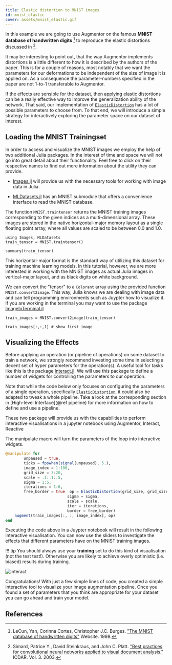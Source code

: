 ```yaml
---
title: Elastic distortion to MNIST images
id: mnist_elastic
cover: assets/mnist_elastic.gif
---
```



In this example we are going to use Augmentor on the famous **MNIST database of handwritten
digits** [^MNIST1998] to reproduce the elastic distortions discussed in [^SIMARD2003].

It may be interesting to point out, that the way Augmentor implements distortions is a little
different to how it is described by the authors of the paper. This is for a couple of reasons,
most notably that we want the parameters for our deformations to be independent of the size of
image it is applied on. As a consequence the parameter-numbers specified in the paper are not
1-to-1 transferable to Augmentor.

If the effects are sensible for the dataset, then applying elastic distortions can be a really
effective way to improve the generalization ability of the network. That said, our implementation
of [`ElasticDistortion`](@ref) has a lot of possible parameters to choose from. To that end, we
will introduce a simple strategy for interactively exploring the parameter space on our dataset of
interest.

## Loading the MNIST Trainingset

In order to access and visualize the MNIST images we employ the help of two additional Julia
packages. In the interest of time and space we will not go into great detail about their
functionality. Feel free to click on their respective names to find out more information about the
utility they can provide.

- [Images.jl](https://github.com/JuliaImages/Images.jl) will provide us with the necessary tools
  for working with image data in Julia.

- [MLDatasets.jl](https://github.com/JuliaML/MLDatasets.jl) has an MNIST submodule that offers a
  convenience interface to read the MNIST database.

The function `MNIST.traintensor` returns the MNIST training images corresponding to the given
indices as a multi-dimensional array. These images are stored in the native horizontal-major
memory layout as a single floating point array, where all values are scaled to be between 0.0 and
1.0.

```@example mnist_elastic
using Images, MLDatasets
train_tensor = MNIST.traintensor()

summary(train_tensor)
```

This horizontal-major format is the standard way of utilizing this dataset for training machine
learning models. In this tutorial, however, we are more interested in working with the MNIST
images as actual Julia images in vertical-major layout, and as black digits on white background.

We can convert the "tensor" to a `Colorant` array using the provided function
`MNIST.convert2image`. This way, Julia knows we are dealing with image data and can tell
programming environments such as Juypter how to visualize it. If you are working in the terminal
you may want to use the package
[ImageInTerminal.jl](https://github.com/JuliaImages/ImageInTerminal.jl)

```@example mnist_elastic
train_images = MNIST.convert2image(train_tensor)

train_images[:,:,1] # show first image
```

## Visualizing the Effects

Before applying an operation (or pipeline of operations) on some dataset to train a network, we
strongly recommend investing some time in selecting a decent set of hyper parameters for the
operation(s). A useful tool for tasks like this is the package
[Interact.jl](https://github.com/JuliaGizmos/Interact.jl). We will use this package to define a
number of widgets for controlling the parameters to our operation.

Note that while the code below only focuses on configuring the parameters of a single operation,
specifically [`ElasticDistortion`](@ref), it could also be adapted to tweak a whole pipeline. Take
a look at the corresponding section in [High-level Interface](@ref pipeline) for more information
on how to define and use a pipeline.

These two package will provide us with the capabilities to perform interactive visualisations in a
jupyter notebook
using Augmentor, Interact, Reactive

The manipulate macro will turn the parameters of the
loop into interactive widgets.

```julia
@manipulate for
        unpaused = true,
        ticks = fpswhen(signal(unpaused), 5.),
        image_index = 1:100,
        grid_size = 3:20,
        scale = .1:.1:.5,
        sigma = 1:5,
        iterations = 1:6,
        free_border = true  op = ElasticDistortion(grid_size, grid_size, # equal width & height
                           sigma = sigma,
                           scale = scale,
                           iter = iterations,
                           border = free_border)
    augment(train_images[:, :, image_index], op)
end
```

Executing the code above in a Juypter notebook will result
in the following interactive visualisation. You can now
use the sliders to investigate the effects that different
parameters have on the MNIST training images.

!!! tip
    You should always use your **training** set to do this
    kind of visualisation (not the test test!). Otherwise
    you are likely to achieve overly optimistic (i.e. biased)
    results during training.

![interact](https://user-images.githubusercontent.com/10854026/30867456-4afe0800-a2dc-11e7-90eb-800b6ea025d0.gif)

Congratulations! With just a few simple lines of code, you
created a simple interactive tool to visualize your image
augmentation pipeline. Once you found a set of parameters that
you think are appropriate for your dataset you can go ahead
and train your model.

## References

[^MNIST1998]: LeCun, Yan, Corinna Cortes, Christopher J.C. Burges. ["The MNIST database of handwritten digits"](http://yann.lecun.com/exdb/mnist/) Website. 1998.

[^SIMARD2003]: Simard, Patrice Y., David Steinkraus, and John C. Platt. ["Best practices for convolutional neural networks applied to visual document analysis."](https://www.microsoft.com/en-us/research/publication/best-practices-for-convolutional-neural-networks-applied-to-visual-document-analysis/) ICDAR. Vol. 3. 2003.
